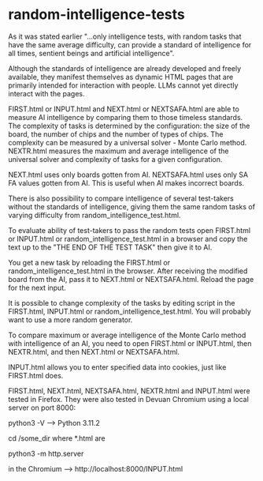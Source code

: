 # random-intelligence-tests

As it was stated earlier "...only intelligence tests, with random tasks that have the same average difficulty, can provide a standard of intelligence for all times, sentient beings and artificial intelligence".

Although the standards of intelligence are already developed and freely available, they manifest themselves as dynamic HTML pages that are primarily intended for interaction with people. LLMs cannot yet directly interact with the pages.

FIRST.html or INPUT.html and NEXT.html or NEXTSAFA.html are able to measure AI intelligence by comparing them to those timeless standards. The complexity of tasks is determined by the configuration: the size of the board, the number of chips and the number of types of chips. The complexity can be measured by a universal solver - Monte Carlo method. NEXTR.html measures the maximum and average intelligence of the universal solver and complexity of tasks for a given configuration.

NEXT.html uses only boards gotten from AI.
NEXTSAFA.html uses only SA FA values gotten from AI. This is useful when AI makes incorrect boards.

There is also possibility to compare intelligence of several test-takers without the standards of intelligence, giving them the same random tasks of varying difficulty from random_intelligence_test.html.

To evaluate ability of test-takers to pass the random tests open FIRST.html or INPUT.html or random_intelligence_test.html in a browser and copy the text up to the "THE END OF THE TEST TASK" then give it to AI.

You get a new task by reloading the FIRST.html or random_intelligence_test.html in the browser. After receiving the modified board from the AI, pass it to NEXT.html or NEXTSAFA.html. Reload the page for the next input.

It is possible to change complexity of the tasks by editing script in the FIRST.html, INPUT.html or random_intelligence_test.html. You will probably want to use a more random generator.

To compare maximum or average intelligence of the Monte Carlo method with intelligence of an AI, you need to open FIRST.html or INPUT.html, then NEXTR.html, and then NEXT.html or NEXTSAFA.html.

INPUT.html allows you to enter specified data into cookies, just like FIRST.html does.

FIRST.html, NEXT.html, NEXTSAFA.html, NEXTR.html and INPUT.html were tested in Firefox.
They were also tested in Devuan Chromium using a local server on port 8000:

python3 -V --> Python 3.11.2

cd /some_dir where *.html are

python3 -m http.server

in the Chromium --> http://localhost:8000/INPUT.html

